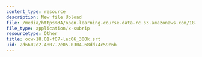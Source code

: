 ```yaml
---
content_type: resource
description: New file Upload
file: /media/https%3A/open-learning-course-data-rc.s3.amazonaws.com/18-01sc-single-variable-calculus-fall-2010/2d6602e248072e05030468dd74c59c6b_ocw-18.01-f07-lec06_300k.srt
file_type: application/x-subrip
resourcetype: Other
title: ocw-18.01-f07-lec06_300k.srt
uid: 2d6602e2-4807-2e05-0304-68dd74c59c6b
---
```

